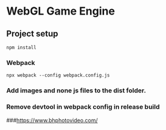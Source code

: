# WebGL Game Engine

## Project setup
```
npm install
```

### Webpack
```
npx webpack --config webpack.config.js
```

### Add images and none js files to the dist folder. 

### Remove devtool in webpack config in release build

###https://www.bhphotovideo.com/